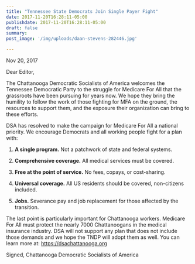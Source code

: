 ```yaml
---
title: "Tennessee State Democrats Join Single Payer Fight"
date: 2017-11-20T16:28:11-05:00
publishdate: 2017-11-20T16:28:11-05:00
draft: false
summary:
post_image: '/img/uploads/daan-stevens-282446.jpg'

---
```

Nov 20, 2017

Dear Editor,

The Chattanooga Democratic Socialists of America welcomes the Tennessee Democratic Party to the struggle for Medicare For All that the grassroots have been pursuing for years now. We hope they bring the humility to follow the work of those fighting for MFA on the ground, the resources to support them, and the exposure their organization can bring to these efforts.

DSA has resolved to make the campaign for Medicare For All a national priority. We encourage Democrats and all working people fight for a plan with:

1. **A single program.** Not a patchwork of state and federal systems.

2. **Comprehensive coverage.** All medical services must be covered.

3. **Free at the point of service.** No fees, copays, or cost-sharing.

4. **Universal coverage.** All US residents should be covered, non-citizens included.

5. **Jobs.** Severance pay and job replacement for those affected by the transition.

The last point is particularly important for Chattanooga workers. Medicare For All must protect the nearly 7000 Chattanoogans in the medical insurance industry. DSA will not support any plan that does not include those demands and we hope the TNDP will adopt them as well. You can learn more at: https://dsachattanooga.org

Signed,
Chattanooga Democratic Socialists of America
